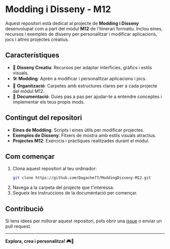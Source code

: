 # Modding i Disseny - M12

Aquest repositori està dedicat al projecte de **Modding i Disseny** desenvolupat com a part del mòdul **M12** de l'itinerari formatiu. Inclou eines, recursos i exemples de disseny per personalitzar i modificar aplicacions, jocs i altres projectes creatius.

## Característiques
- 🎨 **Disseny Creatiu**: Recursos per adaptar interfícies, gràfics i estils visuals.
- 🛠️ **Modding**: Aprèn a modificar i personalitzar aplicacions i jocs.
- 📂 **Organització**: Carpetes amb estructures clares per a cada projecte del mòdul M12.
- 📰 **Documentació**: Guies pas a pas per ajudar-te a entendre conceptes i implementar els teus propis mods.

## Contingut del repositori
- **Eines de Modding**: Scripts i eines útils per modificar projectes.
- **Exemples de Disseny**: Fitxers de mostra amb estils visuals atractius.
- **Projectes M12**: Exercicis i pràctiques realitzades durant el mòdul.

## Com començar
1. Clona aquest repositori al teu ordinador:
   ```bash
   git clone https://github.com/Dagache77/ModdingDisseny-M12.git
   ```
2. Navega a la carpeta del projecte que t'interessa.
3. Segueix les instruccions de la documentació per començar.

## Contribució
Si tens idees per millorar aquest repositori, pots obrir una [issue](https://github.com/Dagache77/ModdingDisseny-M12/issues) o enviar un pull request.

---

**Explora, crea i personalitza! 🎮🎨**
